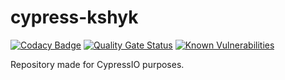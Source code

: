 # cypress-kshyk

[![Codacy Badge](https://api.codacy.com/project/badge/Grade/e59966098aa64bf7a6fe0b235bc9f47c)](https://app.codacy.com/gh/kshyk/cypress-kshyk?utm_source=github.com&utm_medium=referral&utm_content=kshyk/cypress-kshyk&utm_campaign=Badge_Grade)
[![Quality Gate Status](https://sonarcloud.io/api/project_badges/measure?project=kshyk_cypress-kshyk&metric=alert_status)](https://sonarcloud.io/dashboard?id=kshyk_cypress-kshyk)
[![Known Vulnerabilities](https://snyk.io/test/github/kshyk/cypress-kshyk/badge.svg)](https://snyk.io/test/github/kshyk/cypress-kshyk)

Repository made for CypressIO purposes.
